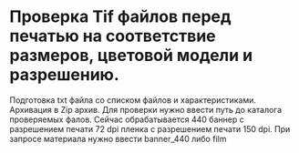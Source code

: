 # Проверка Tif файлов перед печатью на соответствие размеров, цветовой модели и разрешению.
Подготовка txt файла со списком файлов и характеристиками.
Архивация в Zip архив.
Для проверки нужно ввести путь до каталога проверяемых фалов.
Сейчас обрабатывается 440 баннер с разрешением печати 72 dpi пленка с разрешением печати 150 dpi.
При запросе материала нужно ввести banner_440 либо film
